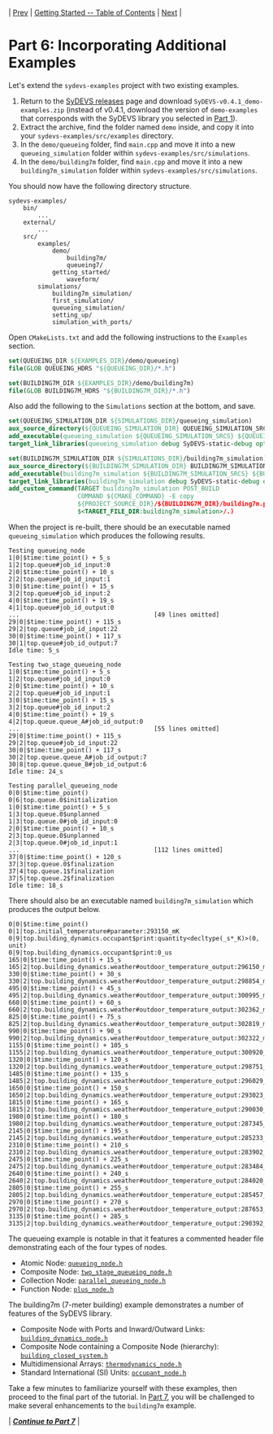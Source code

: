 | [Prev](part05.html) | [Getting Started -- Table of Contents](index.html) | [Next](part07.html) |
# Part 6: Incorporating Additional Examples

Let's extend the `sydevs-examples` project with two existing examples.

1. Return to the [SyDEVS releases](https://github.com/Autodesk/sydevs/releases) page and download `SyDEVS-v0.4.1_demo-examples.zip` (instead of v0.4.1, download the version of `demo-examples` that corresponds with the SyDEVS library you selected in [Part 1](part01.html)).
2. Extract the archive, find the folder named `demo` inside, and copy it into your `sydevs-examples/src/examples` directory.
2. In the `demo/queueing` folder, find `main.cpp` and move it into a new `queueing_simulation` folder within `sydevs-examples/src/simulations`.
3. In the `demo/building7m` folder, find `main.cpp` and move it into a new `building7m_simulation` folder within `sydevs-examples/src/simulations`.

You should now have the following directory structure.

```
sydevs-examples/
    bin/
        ...
    external/
        ...
    src/
        examples/
            demo/
                building7m/
                queueing7/
            getting_started/
                waveform/
        simulations/
            building7m_simulation/
            first_simulation/
            queueing_simulation/
            setting_up/
            simulation_with_ports/
```

Open `CMakeLists.txt` and add the following instructions to the `Examples` section.

```cmake
set(QUEUEING_DIR ${EXAMPLES_DIR}/demo/queueing)
file(GLOB QUEUEING_HDRS "${QUEUEING_DIR}/*.h")

set(BUILDING7M_DIR ${EXAMPLES_DIR}/demo/building7m)
file(GLOB BUILDING7M_HDRS "${BUILDING7M_DIR}/*.h")
```

Also add the following to the `Simulations` section at the bottom, and save.

```cmake
set(QUEUEING_SIMULATION_DIR ${SIMULATIONS_DIR}/queueing_simulation)
aux_source_directory(${QUEUEING_SIMULATION_DIR} QUEUEING_SIMULATION_SRCS)
add_executable(queueing_simulation ${QUEUEING_SIMULATION_SRCS} ${QUEUEING_HDRS})
target_link_libraries(queueing_simulation debug SyDEVS-static-debug optimized SyDEVS-static)

set(BUILDING7M_SIMULATION_DIR ${SIMULATIONS_DIR}/building7m_simulation)
aux_source_directory(${BUILDING7M_SIMULATION_DIR} BUILDING7M_SIMULATION_SRCS)
add_executable(building7m_simulation ${BUILDING7M_SIMULATION_SRCS} ${BUILDING7M_HDRS})
target_link_libraries(building7m_simulation debug SyDEVS-static-debug optimized SyDEVS-static)
add_custom_command(TARGET building7m_simulation POST_BUILD
                   COMMAND ${CMAKE_COMMAND} -E copy 
                   ${PROJECT_SOURCE_DIR}/${BUILDING7M_DIR}/building7m.png
                   $<TARGET_FILE_DIR:building7m_simulation>/.)
```

When the project is re-built, there should be an executable named `queueing_simulation` which produces the following results.

```
Testing queueing_node
1|0|$time:time_point() + 5_s
1|2|top.queue#job_id_input:0
2|0|$time:time_point() + 10_s
2|2|top.queue#job_id_input:1
3|0|$time:time_point() + 15_s
3|2|top.queue#job_id_input:2
4|0|$time:time_point() + 19_s
4|1|top.queue#job_id_output:0
...                                     [49 lines omitted]
29|0|$time:time_point() + 115_s
29|2|top.queue#job_id_input:22
30|0|$time:time_point() + 117_s
30|1|top.queue#job_id_output:7
Idle time: 5_s

Testing two_stage_queueing_node
1|0|$time:time_point() + 5_s
1|2|top.queue#job_id_input:0
2|0|$time:time_point() + 10_s
2|2|top.queue#job_id_input:1
3|0|$time:time_point() + 15_s
3|2|top.queue#job_id_input:2
4|0|$time:time_point() + 19_s
4|2|top.queue.queue_A#job_id_output:0
...                                     [55 lines omitted]
29|0|$time:time_point() + 115_s
29|2|top.queue#job_id_input:22
30|0|$time:time_point() + 117_s
30|2|top.queue.queue_A#job_id_output:7
30|8|top.queue.queue_B#job_id_output:6
Idle time: 24_s

Testing parallel_queueing_node
0|0|$time:time_point()
0|6|top.queue.0$initialization
1|0|$time:time_point() + 5_s
1|3|top.queue.0$unplanned
1|3|top.queue.0#job_id_input:0
2|0|$time:time_point() + 10_s
2|3|top.queue.0$unplanned
2|3|top.queue.0#job_id_input:1
...                                     [112 lines omitted]
37|0|$time:time_point() + 120_s
37|3|top.queue.0$finalization
37|4|top.queue.1$finalization
37|5|top.queue.2$finalization
Idle time: 18_s
```

There should also be an executable named `building7m_simulation` which produces the output below.

```
0|0|$time:time_point()
0|1|top.initial_temperature#parameter:293150_mK
0|9|top.building_dynamics.occupant$print:quantity<decltype(_s*_K)>(0, unit)
0|9|top.building_dynamics.occupant$print:0_us
165|0|$time:time_point() + 15_s
165|2|top.building_dynamics.weather#outdoor_temperature_output:296150_mK
330|0|$time:time_point() + 30_s
330|2|top.building_dynamics.weather#outdoor_temperature_output:298854_mK
495|0|$time:time_point() + 45_s
495|2|top.building_dynamics.weather#outdoor_temperature_output:300995_mK
660|0|$time:time_point() + 60_s
660|2|top.building_dynamics.weather#outdoor_temperature_output:302362_mK
825|0|$time:time_point() + 75_s
825|2|top.building_dynamics.weather#outdoor_temperature_output:302819_mK
990|0|$time:time_point() + 90_s
990|2|top.building_dynamics.weather#outdoor_temperature_output:302322_mK
1155|0|$time:time_point() + 105_s
1155|2|top.building_dynamics.weather#outdoor_temperature_output:300920_mK
1320|0|$time:time_point() + 120_s
1320|2|top.building_dynamics.weather#outdoor_temperature_output:298751_mK
1485|0|$time:time_point() + 135_s
1485|2|top.building_dynamics.weather#outdoor_temperature_output:296029_mK
1650|0|$time:time_point() + 150_s
1650|2|top.building_dynamics.weather#outdoor_temperature_output:293023_mK
1815|0|$time:time_point() + 165_s
1815|2|top.building_dynamics.weather#outdoor_temperature_output:290030_mK
1980|0|$time:time_point() + 180_s
1980|2|top.building_dynamics.weather#outdoor_temperature_output:287345_mK
2145|0|$time:time_point() + 195_s
2145|2|top.building_dynamics.weather#outdoor_temperature_output:285233_mK
2310|0|$time:time_point() + 210_s
2310|2|top.building_dynamics.weather#outdoor_temperature_output:283902_mK
2475|0|$time:time_point() + 225_s
2475|2|top.building_dynamics.weather#outdoor_temperature_output:283484_mK
2640|0|$time:time_point() + 240_s
2640|2|top.building_dynamics.weather#outdoor_temperature_output:284020_mK
2805|0|$time:time_point() + 255_s
2805|2|top.building_dynamics.weather#outdoor_temperature_output:285457_mK
2970|0|$time:time_point() + 270_s
2970|2|top.building_dynamics.weather#outdoor_temperature_output:287653_mK
3135|0|$time:time_point() + 285_s
3135|2|top.building_dynamics.weather#outdoor_temperature_output:290392_mK
```

The queueing example is notable in that it features a commented header file demonstrating each of the four types of nodes.

- Atomic Node: [`queueing_node.h`](https://github.com/Autodesk/sydevs/blob/master/src/examples/demo/queueing/queueing_node.h)
- Composite Node: [`two_stage_queueing_node.h`](https://github.com/Autodesk/sydevs/blob/master/src/examples/demo/queueing/two_stage_queueing_node.h)
- Collection Node: [`parallel_queueing_node.h`](https://github.com/Autodesk/sydevs/blob/master/src/examples/demo/queueing/parallel_queueing_node.h)
- Function Node: [`plus_node.h`](https://github.com/Autodesk/sydevs/blob/master/src/examples/demo/queueing/plus_node.h)

The building7m (7-meter building) example demonstrates a number of features of the SyDEVS library.

- Composite Node with Ports and Inward/Outward Links: [`building_dynamics_node.h`](https://github.com/Autodesk/sydevs/blob/master/src/examples/demo/building7m/building_dynamics_node.h)
- Composite Node containing a Composite Node (hierarchy): [`building_closed_system.h`](https://github.com/Autodesk/sydevs/blob/master/src/examples/demo/building7m/building_closed_system.h)
- Multidimensional Arrays: [`thermodynamics_node.h`](https://github.com/Autodesk/sydevs/blob/master/src/examples/demo/building7m/thermodynamics_node.h)
- Standard International (SI) Units: [`occupant_node.h`](https://github.com/Autodesk/sydevs/blob/master/src/examples/demo/building7m/occupant_node.h)

Take a few minutes to familiarize yourself with these examples, then proceed to the final part of the tutorial. In [Part 7](part07.html), you will be challenged to make several enhancements to the `building7m` example.

| [***Continue to Part 7***](part07.html) |


